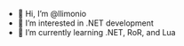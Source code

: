 - 👋 Hi, I’m @llimonio
- 👀 I’m interested in .NET development
- 🌱 I’m currently learning .NET, RoR, and Lua

<!---
llimonio/llimonio is a ✨ special ✨ repository because its `README.md` (this file) appears on your GitHub profile.
You can click the Preview link to take a look at your changes.
--->
